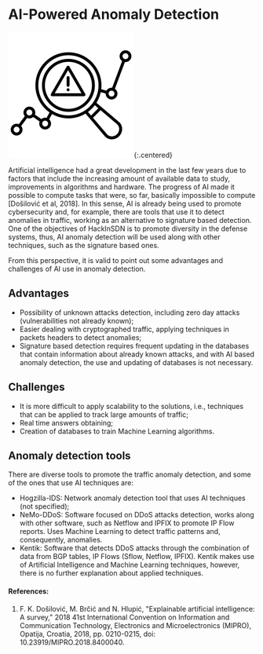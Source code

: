 # AI-Powered Anomaly Detection

![Anomaly Detection Logo](/assets/img/anomaly-detection-logo.png){:.centered}

Artificial intelligence had a great development in the last few years due to factors that include the increasing amount of available data to study, improvements in algorithms and hardware. The progress of AI made it possible to compute tasks that were, so far, basically impossible to compute [Došilović et al, 2018]. In this sense, AI is already being used to promote cybersecurity and, for example, there are tools that use it to detect anomalies in traffic, working as an alternative to signature based detection. One of the objectives of HackInSDN is to promote diversity in the defense systems, thus, AI anomaly detection will be used along with other techniques, such as the signature based ones.

From this perspective, it is valid to point out some advantages and challenges of AI use in anomaly detection.

## Advantages

- Possibility of unknown attacks detection, including zero day attacks (vulnerabilities not already known);
- Easier dealing with cryptographed traffic, applying techniques in packets headers to detect anomalies; 
- Signature based detection requires frequent updating in the databases that contain information about already known attacks, and with AI based anomaly detection, the use and updating of databases is not necessary.

## Challenges

- It is more difficult to apply scalability to the solutions, i.e., techniques that can be applied to track large amounts of traffic;
- Real time answers obtaining;
- Creation of databases to train Machine Learning algorithms.

## Anomaly detection tools

There are diverse tools to promote the traffic anomaly detection, and some of the ones that use AI techniques are:

- Hogzilla-IDS: Network anomaly detection tool that uses AI techniques (not specified);
- NeMo-DDoS: Software focused on DDoS attacks detection, works along with other software, such as Netflow and IPFIX to promote IP Flow reports. Uses Machine Learning to detect traffic patterns and, consequently, anomalies.
- Kentik: Software that detects DDoS attacks through the combination of data from BGP tables, IP Flows (Sflow, Netflow, IPFIX). Kentik makes use of Artificial Intelligence and Machine Learning techniques, however, there is no further explanation about applied techniques.


#### References:

1. F. K. Došilović, M. Brčić and N. Hlupić, "Explainable artificial intelligence: A survey," 2018 41st International Convention on Information and Communication Technology, Electronics and Microelectronics (MIPRO), Opatija, Croatia, 2018, pp. 0210-0215, doi: 10.23919/MIPRO.2018.8400040.


